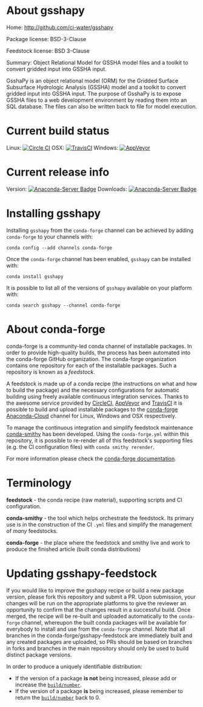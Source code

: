 About gsshapy
=============

Home: http://github.com/ci-water/gsshapy

Package license: BSD-3-Clause

Feedstock license: BSD 3-Clause

Summary: Object Relational Model for GSSHA model files and a toolkit to convert gridded input into GSSHA input.

GsshaPy is an object relational model (ORM) for the
Gridded Surface Subsurface Hydrologic Analysis (GSSHA) model
and a toolkit to convert gridded input into GSSHA input.
The purpose of GsshaPy is to expose GSSHA files to a web
development environment by reading them into an SQL database.
The files can also be written back to file for model execution.


Current build status
====================

Linux: [![Circle CI](https://circleci.com/gh/conda-forge/gsshapy-feedstock.svg?style=shield)](https://circleci.com/gh/conda-forge/gsshapy-feedstock)
OSX: [![TravisCI](https://travis-ci.org/conda-forge/gsshapy-feedstock.svg?branch=master)](https://travis-ci.org/conda-forge/gsshapy-feedstock)
Windows: [![AppVeyor](https://ci.appveyor.com/api/projects/status/github/conda-forge/gsshapy-feedstock?svg=True)](https://ci.appveyor.com/project/conda-forge/gsshapy-feedstock/branch/master)

Current release info
====================
Version: [![Anaconda-Server Badge](https://anaconda.org/conda-forge/gsshapy/badges/version.svg)](https://anaconda.org/conda-forge/gsshapy)
Downloads: [![Anaconda-Server Badge](https://anaconda.org/conda-forge/gsshapy/badges/downloads.svg)](https://anaconda.org/conda-forge/gsshapy)

Installing gsshapy
==================

Installing `gsshapy` from the `conda-forge` channel can be achieved by adding `conda-forge` to your channels with:

```
conda config --add channels conda-forge
```

Once the `conda-forge` channel has been enabled, `gsshapy` can be installed with:

```
conda install gsshapy
```

It is possible to list all of the versions of `gsshapy` available on your platform with:

```
conda search gsshapy --channel conda-forge
```


About conda-forge
=================

conda-forge is a community-led conda channel of installable packages.
In order to provide high-quality builds, the process has been automated into the
conda-forge GitHub organization. The conda-forge organization contains one repository
for each of the installable packages. Such a repository is known as a *feedstock*.

A feedstock is made up of a conda recipe (the instructions on what and how to build
the package) and the necessary configurations for automatic building using freely
available continuous integration services. Thanks to the awesome service provided by
[CircleCI](https://circleci.com/), [AppVeyor](http://www.appveyor.com/)
and [TravisCI](https://travis-ci.org/) it is possible to build and upload installable
packages to the [conda-forge](https://anaconda.org/conda-forge)
[Anaconda-Cloud](http://docs.anaconda.org/) channel for Linux, Windows and OSX respectively.

To manage the continuous integration and simplify feedstock maintenance
[conda-smithy](http://github.com/conda-forge/conda-smithy) has been developed.
Using the ``conda-forge.yml`` within this repository, it is possible to re-render all of
this feedstock's supporting files (e.g. the CI configuration files) with ``conda smithy rerender``.

For more information please check the [conda-forge documentation](https://conda-forge.org/docs/).

Terminology
===========

**feedstock** - the conda recipe (raw material), supporting scripts and CI configuration.

**conda-smithy** - the tool which helps orchestrate the feedstock.
                   Its primary use is in the construction of the CI ``.yml`` files
                   and simplify the management of *many* feedstocks.

**conda-forge** - the place where the feedstock and smithy live and work to
                  produce the finished article (built conda distributions)


Updating gsshapy-feedstock
==========================

If you would like to improve the gsshapy recipe or build a new
package version, please fork this repository and submit a PR. Upon submission,
your changes will be run on the appropriate platforms to give the reviewer an
opportunity to confirm that the changes result in a successful build. Once
merged, the recipe will be re-built and uploaded automatically to the
`conda-forge` channel, whereupon the built conda packages will be available for
everybody to install and use from the `conda-forge` channel.
Note that all branches in the conda-forge/gsshapy-feedstock are
immediately built and any created packages are uploaded, so PRs should be based
on branches in forks and branches in the main repository should only be used to
build distinct package versions.

In order to produce a uniquely identifiable distribution:
 * If the version of a package **is not** being increased, please add or increase
   the [``build/number``](http://conda.pydata.org/docs/building/meta-yaml.html#build-number-and-string).
 * If the version of a package **is** being increased, please remember to return
   the [``build/number``](http://conda.pydata.org/docs/building/meta-yaml.html#build-number-and-string)
   back to 0.